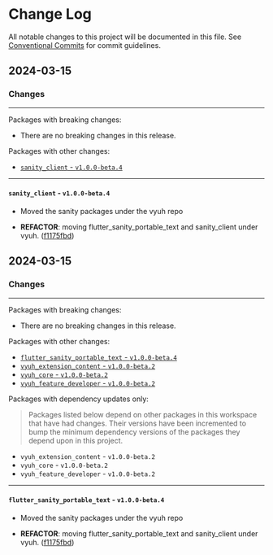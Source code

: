 # Change Log

All notable changes to this project will be documented in this file.
See [Conventional Commits](https://conventionalcommits.org) for commit guidelines.

## 2024-03-15

### Changes

---

Packages with breaking changes:

 - There are no breaking changes in this release.

Packages with other changes:

 - [`sanity_client` - `v1.0.0-beta.4`](#sanity_client---v100-beta4)

---

#### `sanity_client` - `v1.0.0-beta.4`

 - Moved the sanity packages under the vyuh repo

 - **REFACTOR**: moving flutter_sanity_portable_text and sanity_client under vyuh. ([f1175fbd](https://github.com/vyuh-tech/vyuh/commit/f1175fbdb602588ef5f8d978a3d474f15a96e861))


## 2024-03-15

### Changes

---

Packages with breaking changes:

 - There are no breaking changes in this release.

Packages with other changes:

 - [`flutter_sanity_portable_text` - `v1.0.0-beta.4`](#flutter_sanity_portable_text---v100-beta4)
 - [`vyuh_extension_content` - `v1.0.0-beta.2`](#vyuh_extension_content---v100-beta2)
 - [`vyuh_core` - `v1.0.0-beta.2`](#vyuh_core---v100-beta2)
 - [`vyuh_feature_developer` - `v1.0.0-beta.2`](#vyuh_feature_developer---v100-beta2)

Packages with dependency updates only:

> Packages listed below depend on other packages in this workspace that have had changes. Their versions have been incremented to bump the minimum dependency versions of the packages they depend upon in this project.

 - `vyuh_extension_content` - `v1.0.0-beta.2`
 - `vyuh_core` - `v1.0.0-beta.2`
 - `vyuh_feature_developer` - `v1.0.0-beta.2`

---

#### `flutter_sanity_portable_text` - `v1.0.0-beta.4`

 - Moved the sanity packages under the vyuh repo

 - **REFACTOR**: moving flutter_sanity_portable_text and sanity_client under vyuh. ([f1175fbd](https://github.com/vyuh-tech/vyuh/commit/f1175fbdb602588ef5f8d978a3d474f15a96e861))

